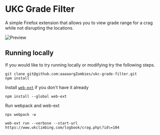 # UKC Grade Filter

A simple Firefox extension that allows you to view grade range for a crag while not disrupting the locations.

![Preview](previews/ukcgradefilter.gif)

## Running locally

If you would like to try running locally or modifying try the following steps.

```
git clone git@github.com:aaaaargZombies/ukc-grade-filter.git
npm install
```

Install [`web-ext`](https://extensionworkshop.com/documentation/develop/getting-started-with-web-ext/) if you don't have it already

```
npm install --global web-ext
```

Run webpack and web-ext

```
npx webpack -w
```

```
web-ext run --verbose --start-url https://www.ukclimbing.com/logbook/crag.php\?id\=104
```
